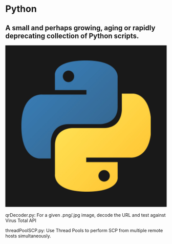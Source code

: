# Python
## A small and perhaps growing, aging or rapidly deprecating collection of Python scripts.

<p align="center">
  <img src="https://github.com/1on1security/python/blob/main/images/python.jpg">
</p>

qrDecoder.py: For a given .png/.jpg image, decode the URL and test against Virus Total API

threadPoolSCP.py: Use Thread Pools to perform SCP from multiple remote hosts simultaneously. 